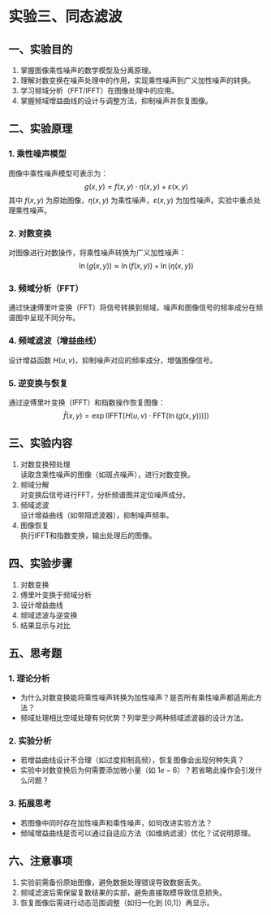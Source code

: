 # 实验三、同态滤波

## 一、实验目的
1. 掌握图像乘性噪声的数学模型及分离原理。
2. 理解对数变换在噪声处理中的作用，实现乘性噪声到广义加性噪声的转换。
3. 学习频域分析（FFT/IFFT）在图像处理中的应用。
4. 掌握频域增益曲线的设计与调整方法，抑制噪声并恢复图像。

## 二、实验原理
### 1. 乘性噪声模型
图像中乘性噪声模型可表示为：
$$
g(x,y) = f(x,y) \cdot \eta(x,y) + \varepsilon(x,y)
$$
其中 $f(x,y)$ 为原始图像，$\eta(x,y)$ 为乘性噪声，$\varepsilon(x,y)$ 为加性噪声。实验中重点处理乘性噪声。

### 2. 对数变换
对图像进行对数操作，将乘性噪声转换为广义加性噪声：
$$
\ln(g(x,y)) \approx \ln(f(x,y)) + \ln(\eta(x,y))
$$

### 3. 频域分析（FFT）
通过快速傅里叶变换（FFT）将信号转换到频域，噪声和图像信号的频率成分在频谱图中呈现不同分布。

### 4. 频域滤波（增益曲线）
设计增益函数 $H(u,v)$，抑制噪声对应的频率成分，增强图像信号。

### 5. 逆变换与恢复
通过逆傅里叶变换（IFFT）和指数操作恢复图像：
$$
\hat{f}(x,y) = \exp\left(\text{IFFT}\left[H(u,v) \cdot \text{FFT}(\ln(g(x,y)))\right]\right)
$$

## 三、实验内容
1. 对数变换预处理  
   读取含乘性噪声的图像（如斑点噪声），进行对数变换。
2. 频域分解  
   对变换后信号进行FFT，分析频谱图并定位噪声成分。
3. 频域滤波  
   设计增益曲线（如带阻滤波器），抑制噪声频率。
4. 图像恢复  
   执行IFFT和指数变换，输出处理后的图像。

## 四、实验步骤
1. 对数变换
2. 傅里叶变换于频域分析
3. 设计增益曲线
4. 频域滤波与逆变换
5. 结果显示与对比

## 五、思考题
### 1. 理论分析
- 为什么对数变换能将乘性噪声转换为加性噪声？是否所有乘性噪声都适用此方法？
- 频域处理相比空域处理有何优势？列举至少两种频域滤波器的设计方法。

### 2. 实验分析
- 若增益曲线设计不合理（如过度抑制高频），恢复图像会出现何种失真？
- 实验中对数变换后为何需要添加微小量（如 $1e-6$）？若省略此操作会引发什么问题？

### 3. 拓展思考
- 若图像中同时存在加性噪声和乘性噪声，如何改进实验方法？
- 频域增益曲线是否可以通过自适应方法（如维纳滤波）优化？试说明原理。

## 六、注意事项
1. 实验前需备份原始图像，避免数据处理错误导致数据丢失。
2. 频域滤波后需保留复数结果的实部，避免直接取模导致信息损失。
3. 恢复图像后需进行动态范围调整（如归一化到 [0,1]）再显示。